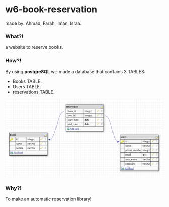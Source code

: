 # w6-book-reservation
 made by: Ahmad, Farah, Iman, Israa.

 ### What?!
 a website to reserve books.

 ### How?!
 By using **__postgreSQL__** we made a database
 that contains 3 TABLES:

  * Books TABLE.
  * Users TABLE.
  * reservations TABLE.

![image](public/image.png)

### Why?!
To make an automatic reservation library!

